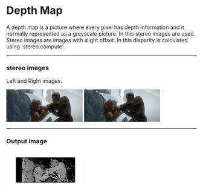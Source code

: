 # Depth Map

A depth map is a picture where every pixel has depth information and it normally represented as a greyscale picture. In this stereo images are used. Stereo images are  images with slight offset. In this disparity is calculated using 'stereo.compute'.

---

### stereo images

Left and Right images.

<img src="left.jpg" width="40%" />   

<img src="right.jpg" width="40%" /> 
   
---
### Output image

<img src="output.png" width="40%" />

